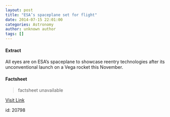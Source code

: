 ```yaml
---
layout: post
title: "ESA’s spaceplane set for flight"
date: 2014-07-15 22:01:00
categories: Astronomy
author: unknown author
tags: []
---
```



#### Extract
>
								
		
All eyes are on ESA’s spaceplane to showcase reentry technologies after its unconventional launch on a Vega rocket this November.&nbsp;

	

#### Factsheet
>factsheet unavailable

[Visit Link](http://www.esa.int/Our_Activities/Launchers/IXV/ESA_s_spaceplane_set_for_flight)

id:   20798
